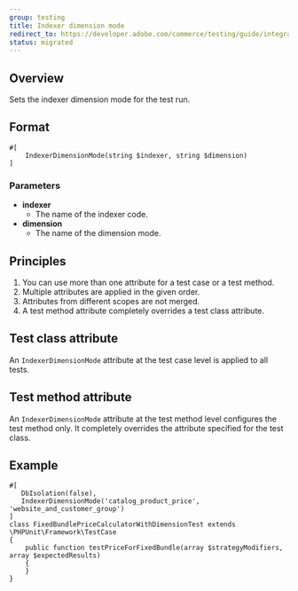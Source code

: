 ```yaml
---
group: testing
title: Indexer dimension mode
redirect_to: https://developer.adobe.com/commerce/testing/guide/integration/attributes/indexer-dimension-mode/
status: migrated
---
```


## Overview

Sets the indexer dimension mode for the test run.

## Format

```php?start_inline=1
#[
    IndexerDimensionMode(string $indexer, string $dimension)
]
```

### Parameters

-  **indexer**
   -  The name of the indexer code.
-  **dimension**
   -  The name of the dimension mode.

## Principles

1. You can use more than one attribute for a test case or a test method.
1. Multiple attributes are applied in the given order.
1. Attributes from different scopes are not merged.
1. A test method attribute completely overrides a test class attribute.

## Test class attribute

An `IndexerDimensionMode` attribute at the test case level is applied to all tests.

## Test method attribute

An `IndexerDimensionMode` attribute at the test method level configures the test method only.
It completely overrides the attribute specified for the test class.

## Example

```php?start_inline=1
#[
   DbIsolation(false),
   IndexerDimensionMode('catalog_product_price', 'website_and_customer_group')
]
class FixedBundlePriceCalculatorWithDimensionTest extends \PHPUnit\Framework\TestCase
{
    public function testPriceForFixedBundle(array $strategyModifiers, array $expectedResults)
    {
    }
}
```